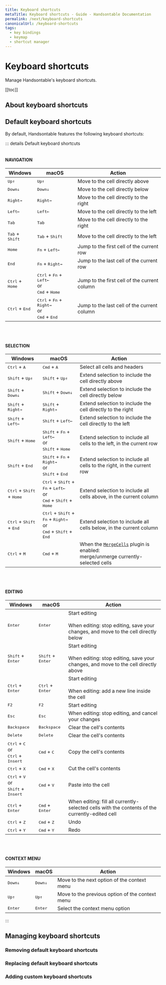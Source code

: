 ```yaml
---
title: Keyboard shortcuts
metaTitle: Keyboard shortcuts - Guide - Handsontable Documentation
permalink: /next/keyboard-shortcuts
canonicalUrl: /keyboard-shortcuts
tags:
  - key bindings
  - keymap
  - shortcut manager
---
```


# Keyboard shortcuts

Manage Handsontable's keyboard shortcuts.

[[toc]]

## About keyboard shortcuts

## Default keyboard shortcuts

By default, Handsontable features the following keyboard shortcuts:

::: details Default keyboard shortcuts
<br>
<br>

#### NAVIGATION

| Windows                           | macOS                                                                                        | Action                                       |
| --------------------------------- | -------------------------------------------------------------------------------------------- | -------------------------------------------- |
| <kbd>Up↑</kbd>                    | <kbd>Up↑</kbd>                                                                               | Move to the cell directly above              |
| <kbd>Down↓</kbd>                  | <kbd>Down↓</kbd>                                                                             | Move to the cell directly below              |
| <kbd>Right→</kbd>                 | <kbd>Right→</kbd>                                                                            | Move to the cell directly to the right       |
| <kbd>Left←</kbd>                  | <kbd>Left←</kbd>                                                                             | Move to the cell directly to the left        |
| <kbd>Tab</kbd>                    | <kbd>Tab</kbd>                                                                               | Move to the cell directly to the right       |
| <kbd>Tab</kbd> + <kbd>Shift</kbd> | <kbd>Tab</kbd> + <kbd>Shift</kbd>                                                            | Move to the cell directly to the left        |
| <kbd>Home</kbd>                   | <kbd>Fn</kbd> + <kbd>Left←</kbd>                                                             | Jump to the first cell of the current row    |
| <kbd>End</kbd>                    | <kbd>Fn</kbd> + <kbd>Right→</kbd>                                                            | Jump to the last cell of the current row     |
| <kbd>Ctrl</kbd> + <kbd>Home</kbd> | <kbd>Ctrl</kbd> + <kbd>Fn</kbd> + <kbd>Left←</kbd><br>or<br><kbd>Cmd</kbd> + <kbd>Home</kbd> | Jump to the first cell of the current column |
| <kbd>Ctrl</kbd> + <kbd>End</kbd>  | <kbd>Ctrl</kbd> + <kbd>Fn</kbd> + <kbd>Right→</kbd><br>or<br><kbd>Cmd</kbd> + <kbd>End</kbd> | Jump to the last cell of the current column  |

<br>
<br>

#### SELECTION

| Windows                                              | macOS                                                                                                                              | Action                                                                                                    |
| ---------------------------------------------------- | ---------------------------------------------------------------------------------------------------------------------------------- | --------------------------------------------------------------------------------------------------------- |
| <kbd>Ctrl</kbd> + <kbd>A</kbd>                       | <kbd>Cmd</kbd> + <kbd>A</kbd>                                                                                                      | Select all cells and headers                                                                              |
| <kbd>Shift</kbd> + <kbd>Up↑</kbd>                    | <kbd>Shift</kbd> + <kbd>Up↑</kbd>                                                                                                  | Extend selection to include the cell directly above                                                       |
| <kbd>Shift</kbd> + <kbd>Down↓</kbd>                  | <kbd>Shift</kbd> + <kbd>Down↓</kbd>                                                                                                | Extend selection to include the cell directly below                                                       |
| <kbd>Shift</kbd> + <kbd>Right→</kbd>                 | <kbd>Shift</kbd> + <kbd>Right→</kbd>                                                                                               | Extend selection to include the cell directly to the right                                                |
| <kbd>Shift</kbd> + <kbd>Left←</kbd>                  | <kbd>Shift</kbd> + <kbd>Left←</kbd>                                                                                                | Extend selection to include the cell directly to the left                                                 |
| <kbd>Shift</kbd> + <kbd>Home</kbd>                   | <kbd>Shift</kbd> + <kbd>Fn</kbd> + <kbd>Left←</kbd><br>or<br><kbd>Shift</kbd> + <kbd>Home</kbd>                                    | Extend selection to include all cells to the left, in the current row                                     |
| <kbd>Shift</kbd> + <kbd>End</kbd>                    | <kbd>Shift</kbd> + <kbd>Fn</kbd> + <kbd>Right→</kbd><br>or<br><kbd>Shift</kbd> + <kbd>End</kbd>                                    | Extend selection to include all cells to the right, in the current row                                    |
| <kbd>Ctrl</kbd> + <kbd>Shift</kbd> + <kbd>Home</kbd> | <kbd>Ctrl</kbd> + <kbd>Shift</kbd> + <kbd>Fn</kbd> + <kbd>Left←</kbd><br>or<br><kbd>Cmd</kbd> + <kbd>Shift</kbd> + <kbd>Home</kbd> | Extend selection to include all cells above, in the current column                                        |
| <kbd>Ctrl</kbd> + <kbd>Shift</kbd> + <kbd>End</kbd>  | <kbd>Ctrl</kbd> + <kbd>Shift</kbd> + <kbd>Fn</kbd> + <kbd>Right→</kbd><br>or<br><kbd>Cmd</kbd> + <kbd>Shift</kbd> + <kbd>End</kbd> | Extend selection to include all cells below, in the current column                                        |
| <kbd>Ctrl</kbd> + <kbd>M</kbd>                       | <kbd>Cmd</kbd> + <kbd>M</kbd>                                                                                                      | When the [`MergeCells`](@/api/mergeCells.md) plugin is enabled:<br>merge/unmerge currently-selected cells |

<br>
<br>

#### EDITING

| Windows                                                                      | macOS                               | Action                                                                                                  |
| ---------------------------------------------------------------------------- | ----------------------------------- | ------------------------------------------------------------------------------------------------------- |
| <kbd>Enter</kbd>                                                             | <kbd>Enter</kbd>                    | Start editing<br><br>When editing: stop editing, save your changes, and move to the cell directly below |
| <kbd>Shift</kbd> + <kbd>Enter</kbd>                                          | <kbd>Shift</kbd> + <kbd>Enter</kbd> | Start editing<br><br>When editing: stop editing, save your changes, and move to the cell directly above |
| <kbd>Ctrl</kbd> + <kbd>Enter</kbd>                                           | <kbd>Ctrl</kbd> + <kbd>Enter</kbd>  | Start editing<br><br>When editing: add a new line inside the cell                                       |
| <kbd>F2</kbd>                                                                | <kbd>F2</kbd>                       | Start editing                                                                                           |
| <kbd>Esc</kbd>                                                               | <kbd>Esc</kbd>                      | When editing: stop editing, and cancel your changes                                                     |
| <kbd>Backspace</kbd>                                                         | <kbd>Backspace</kbd>                | Clear the cell's contents                                                                               |
| <kbd>Delete</kbd>                                                            | <kbd>Delete</kbd>                   | Clear the cell's contents                                                                               |
| <kbd>Ctrl</kbd> + <kbd>C</kbd><br>or<br><kbd>Ctrl</kbd> + <kbd>Insert</kbd>  | <kbd>Cmd</kbd> + <kbd>C</kbd>       | Copy the cell's contents                                                                                |
| <kbd>Ctrl</kbd> + <kbd>X</kbd>                                               | <kbd>Cmd</kbd> + <kbd>X</kbd>       | Cut the cell's contents                                                                                 |
| <kbd>Ctrl</kbd> + <kbd>V</kbd><br>or<br><kbd>Shift</kbd> + <kbd>Insert</kbd> | <kbd>Cmd</kbd> + <kbd>V</kbd>       | Paste into the cell                                                                                     |
| <kbd>Ctrl</kbd> + <kbd>Enter</kbd>                                           | <kbd>Cmd</kbd> + <kbd>Enter</kbd>   | When editing: fill all currently-selected cells with the contents of the currently-edited cell          |
| <kbd>Ctrl</kbd> + <kbd>Z</kbd>                                               | <kbd>Cmd</kbd> + <kbd>Z</kbd>       | Undo                                                                                                    |
| <kbd>Ctrl</kbd> + <kbd>Y</kbd>                                               | <kbd>Cmd</kbd> + <kbd>Y</kbd>       | Redo                                                                                                    |

<br>
<br>

#### CONTEXT MENU

| Windows          | macOS            | Action                                          |
| ---------------- | ---------------- | ----------------------------------------------- |
| <kbd>Down↓</kbd> | <kbd>Down↓</kbd> | Move to the next option of the context menu     |
| <kbd>Up↑</kbd>   | <kbd>Up↑</kbd>   | Move to the previous option of the context menu |
| <kbd>Enter</kbd> | <kbd>Enter</kbd> | Select the context menu option                  |
:::

## Managing keyboard shortcuts

### Removing default keyboard shortcuts

### Replacing default keyboard shortcuts

### Adding custom keyboard shortcuts